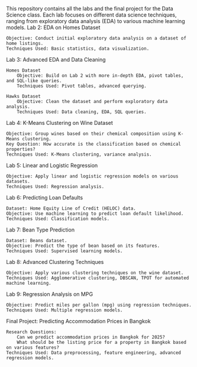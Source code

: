 This repository contains all the labs and the final project for the Data Science class. Each lab focuses on different data science techniques, ranging from exploratory data analysis (EDA) to various machine learning models.
Lab 2: EDA on Homes Dataset

    Objective: Conduct initial exploratory data analysis on a dataset of home listings.
    Techniques Used: Basic statistics, data visualization.

Lab 3: Advanced EDA and Data Cleaning

    Homes Dataset
        Objective: Build on Lab 2 with more in-depth EDA, pivot tables, and SQL-like queries.
        Techniques Used: Pivot tables, advanced querying.

    Hawks Dataset
        Objective: Clean the dataset and perform exploratory data analysis.
        Techniques Used: Data cleaning, EDA, SQL queries.

Lab 4: K-Means Clustering on Wine Dataset

    Objective: Group wines based on their chemical composition using K-Means clustering.
    Key Question: How accurate is the classification based on chemical properties?
    Techniques Used: K-Means clustering, variance analysis.

Lab 5: Linear and Logistic Regression

    Objective: Apply linear and logistic regression models on various datasets.
    Techniques Used: Regression analysis.

Lab 6: Predicting Loan Defaults

    Dataset: Home Equity Line of Credit (HELOC) data.
    Objective: Use machine learning to predict loan default likelihood.
    Techniques Used: Classification models.

Lab 7: Bean Type Prediction

    Dataset: Beans dataset.
    Objective: Predict the type of bean based on its features.
    Techniques Used: Supervised learning models.

Lab 8: Advanced Clustering Techniques

    Objective: Apply various clustering techniques on the wine dataset.
    Techniques Used: Agglomerative clustering, DBSCAN, TPOT for automated machine learning.

Lab 9: Regression Analysis on MPG

    Objective: Predict miles per gallon (mpg) using regression techniques.
    Techniques Used: Multiple regression models.

Final Project: Predicting Accommodation Prices in Bangkok

    Research Questions:
        Can we predict accommodation prices in Bangkok for 2025?
        What should be the listing price for a property in Bangkok based on various features?
    Techniques Used: Data preprocessing, feature engineering, advanced regression models.
